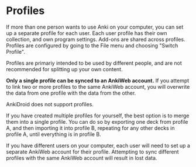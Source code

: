 # Profiles

If more than one person wants to use Anki on your computer, you can set
up a separate profile for each user. Each user profile has their own
collection, and own program settings. Add-ons are shared across profiles.
Profiles are configured by going to the File menu and choosing "Switch Profile".

Profiles are primariy intended to be used by different people, and are not
recommended for splitting up your own content.

**Only a single profile can be synced to an AnkiWeb account.** If you attempt
to link two or more profiles to the same AnkiWeb account, you will overwrite
the data from one profile with the data from the other.

AnkiDroid does not support profiles.

If you have created multiple profiles for yourself, the best option is to
merge them into a single profile. You can do so by exporting one deck from
profile A, and then importing it into profile B, repeating for any other decks
in profile A, until everything is in profile B.

If you have different users on your computer, each user will need to set up a
separate AnkiWeb account for their profile. Attempting to sync different
profiles with the same AnkiWeb account will result in lost data.

